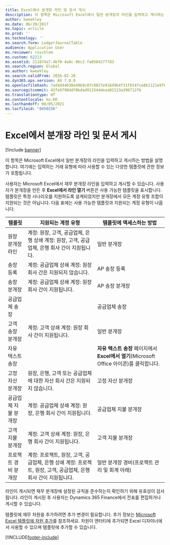 ```yaml
---
title: Excel에서 분개장 라인 및 문서 게시
description: 이 항목은 Microsoft Excel에서 일반 분개장의 라인을 입력하고 게시하는 방법을 설명합니다. 여기에는 입력하는 거래 유형에 따라 사용할 수 있는 다양한 템플릿에 관한 정보가 포함됩니다.
author: kweekley
ms.date: 06/20/2017
ms.topic: article
ms.prod: ''
ms.technology: ''
ms.search.form: LedgerJournalTable
audience: Application User
ms.reviewer: roschlom
ms.custom: 62213
ms.assetid: 211874a7-4bf0-4a0c-96c2-fa05042777d3
ms.search.region: Global
ms.author: kweekley
ms.search.validFrom: 2016-02-28
ms.dyn365.ops.version: AX 7.0.0
ms.openlocfilehash: 7ad4d44030e49b9c07c0827e916d9b4f31fb54fce8b1121e9f69ea754e099591
ms.sourcegitcommit: 42fe9790ddf0bdad911544deaa82123a396712fb
ms.translationtype: HT
ms.contentlocale: ko-KR
ms.lasthandoff: 08/05/2021
ms.locfileid: "8450256"
---
```

# <a name="publish-journal-lines-and-documents-from-excel"></a>Excel에서 분개장 라인 및 문서 게시

[!include [banner](../includes/banner.md)]

이 항목은 Microsoft Excel에서 일반 분개장의 라인을 입력하고 게시하는 방법을 설명합니다. 여기에는 입력하는 거래 유형에 따라 사용할 수 있는 다양한 템플릿에 관한 정보가 포함됩니다.

사용자는 Microsoft Excel에서 재무 분개장 라인을 입력하고 게시할 수 있습니다. 사용자가 분개장을 만든 후 **Excel에서 라인 열기** 버튼은 사용 가능한 템플릿을 표시합니다. 템플릿은 특정 시나리오를 지원하도록 설계되었지만 분개장에서 모든 계정 유형 조합이 지원되는 것은 아닙니다. 다음 표에는 사용 가능한 템플릿과 지원되는 계정 유형이 나옵니다.

| 템플릿             | 지원되는 계정 유형 | 템플릿에 액세스하는 방법                                                          |
|--------------------------|-------------------------------------------------------------------------------------------------------------------------|-----------------------------------------------------------------------------------------|
| 원장 분개장 라인     | 계정: 원장, 고객, 공급업체, 은행 상쇄 계정: 원장, 고객, 공급업체, 은행 회사 간이 지원됩니다.       | 일반 분개장                                                                         |
| 송장 등록         | 계정: 공급업체 상쇄 계정: 원장 회사 간은 지원되지 않습니다.                                                    | AP 송장 등록                                                                     |
| 송장 분개장          | 계정: 공급업체 상쇄 계정: 원장 회사 간이 지원됩니다.                                                      | AP 송장 분개장                                                                      |
| 공급업체 송장           |                                                                                                                         | 공급업체 송장                                                                          |
| 고객 송장 분개장 | 계정: 고객 상쇄 계정: 원장 회사 간이 지원됩니다.                                                     | 일반 분개장                                                                         |
| 자유 텍스트 송장        |                                                                                                                         | **자유 텍스트 송장** 페이지에서 **Excel에서 열기**(Microsoft Office 아이콘)를 클릭합니다. |
| 고정 자산 분개장     | 원장, 은행, 고객 또는 공급업체에 대한 자산 회사 간은 지원되지 않습니다.                                               | 고정 자산 분개장                                                                     |
| 공급업체 지불 분개장   | 계정: 공급업체 상쇄 계정: 원장, 은행 회사 간이 지원됩니다.                                                 | 공급업체 지불 분개장                                                                  |
| 고객 지불 분개장 | 계정: 고객 상쇄 계정: 원장, 은행 회사 간이 지원됩니다.                                               | 고객 지불 분개장                                                                |
| 프로젝트 경비 분개장  | 계정: 프로젝트, 원장, 고객, 공급업체, 은행 상쇄 계정: 프로젝트, 원장, 고객, 공급업체, 은행 회사 간이 지원됩니다. | 일반 분개장 경비(프로젝트 관리 및 회계 아래)                       |

라인이 게시되면 재무 분개장에 설정된 규칙을 준수하는지 확인하기 위해 유효성이 검사됩니다. 라인이 게시된 후 사용자는 Dynamics 365 Finance에서 전표를 편집하거나 게시할 수 있습니다. 

템플릿에 재무 차원을 추가하려면 추가 변경이 필요합니다. 추가 정보는 [Microsoft Excel 템플릿에 차원 추가](../../fin-ops-core/dev-itpro/financial/add-dimensions-excel-templates.md)를 참조하세요. 차원이 엔터티에 추가되면 Excel 디자이너에서 사용할 수 있으며 템플릿에 추가할 수 있습니다.







[!INCLUDE[footer-include](../../includes/footer-banner.md)]